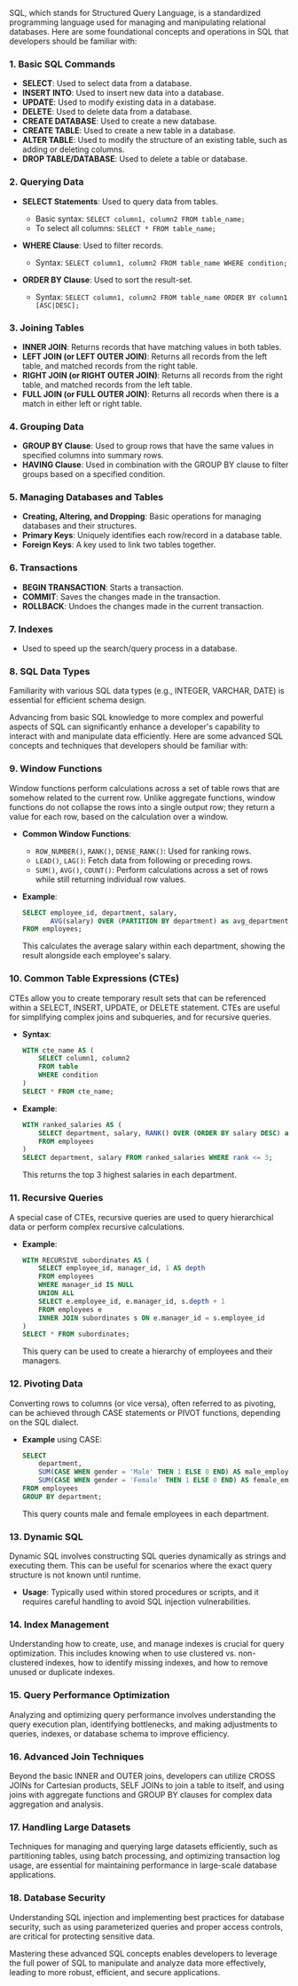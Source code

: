 SQL, which stands for Structured Query Language, is a standardized programming language used for managing and manipulating relational databases. Here are some foundational concepts and operations in SQL that developers should be familiar with:

### 1. Basic SQL Commands

- **SELECT**: Used to select data from a database. 
- **INSERT INTO**: Used to insert new data into a database.
- **UPDATE**: Used to modify existing data in a database.
- **DELETE**: Used to delete data from a database.
- **CREATE DATABASE**: Used to create a new database.
- **CREATE TABLE**: Used to create a new table in a database.
- **ALTER TABLE**: Used to modify the structure of an existing table, such as adding or deleting columns.
- **DROP TABLE/DATABASE**: Used to delete a table or database.

### 2. Querying Data

- **SELECT Statements**: Used to query data from tables. 
  - Basic syntax: `SELECT column1, column2 FROM table_name;`
  - To select all columns: `SELECT * FROM table_name;`

- **WHERE Clause**: Used to filter records.
  - Syntax: `SELECT column1, column2 FROM table_name WHERE condition;`

- **ORDER BY Clause**: Used to sort the result-set.
  - Syntax: `SELECT column1, column2 FROM table_name ORDER BY column1 [ASC|DESC];`

### 3. Joining Tables

- **INNER JOIN**: Returns records that have matching values in both tables.
- **LEFT JOIN (or LEFT OUTER JOIN)**: Returns all records from the left table, and matched records from the right table.
- **RIGHT JOIN (or RIGHT OUTER JOIN)**: Returns all records from the right table, and matched records from the left table.
- **FULL JOIN (or FULL OUTER JOIN)**: Returns all records when there is a match in either left or right table.

### 4. Grouping Data

- **GROUP BY Clause**: Used to group rows that have the same values in specified columns into summary rows.
- **HAVING Clause**: Used in combination with the GROUP BY clause to filter groups based on a specified condition.

### 5. Managing Databases and Tables

- **Creating, Altering, and Dropping**: Basic operations for managing databases and their structures.
- **Primary Keys**: Uniquely identifies each row/record in a database table.
- **Foreign Keys**: A key used to link two tables together.

### 6. Transactions

- **BEGIN TRANSACTION**: Starts a transaction.
- **COMMIT**: Saves the changes made in the transaction.
- **ROLLBACK**: Undoes the changes made in the current transaction.

### 7. Indexes

- Used to speed up the search/query process in a database.

### 8. SQL Data Types

Familiarity with various SQL data types (e.g., INTEGER, VARCHAR, DATE) is essential for efficient schema design.

Advancing from basic SQL knowledge to more complex and powerful aspects of SQL can significantly enhance a developer's capability to interact with and manipulate data efficiently. Here are some advanced SQL concepts and techniques that developers should be familiar with:

### 9. Window Functions

Window functions perform calculations across a set of table rows that are somehow related to the current row. Unlike aggregate functions, window functions do not collapse the rows into a single output row; they return a value for each row, based on the calculation over a window.

- **Common Window Functions**:
  - `ROW_NUMBER()`, `RANK()`, `DENSE_RANK()`: Used for ranking rows.
  - `LEAD()`, `LAG()`: Fetch data from following or preceding rows.
  - `SUM()`, `AVG()`, `COUNT()`: Perform calculations across a set of rows while still returning individual row values.

- **Example**:
  ```sql
  SELECT employee_id, department, salary,
         AVG(salary) OVER (PARTITION BY department) as avg_department_salary
  FROM employees;
  ```
  This calculates the average salary within each department, showing the result alongside each employee's salary.

### 10. Common Table Expressions (CTEs)

CTEs allow you to create temporary result sets that can be referenced within a SELECT, INSERT, UPDATE, or DELETE statement. CTEs are useful for simplifying complex joins and subqueries, and for recursive queries.

- **Syntax**:
  ```sql
  WITH cte_name AS (
      SELECT column1, column2
      FROM table
      WHERE condition
  )
  SELECT * FROM cte_name;
  ```

- **Example**:
  ```sql
  WITH ranked_salaries AS (
      SELECT department, salary, RANK() OVER (ORDER BY salary DESC) as rank
      FROM employees
  )
  SELECT department, salary FROM ranked_salaries WHERE rank <= 3;
  ```
  This returns the top 3 highest salaries in each department.

### 11. Recursive Queries

A special case of CTEs, recursive queries are used to query hierarchical data or perform complex recursive calculations.

- **Example**:
  ```sql
  WITH RECURSIVE subordinates AS (
      SELECT employee_id, manager_id, 1 AS depth
      FROM employees
      WHERE manager_id IS NULL
      UNION ALL
      SELECT e.employee_id, e.manager_id, s.depth + 1
      FROM employees e
      INNER JOIN subordinates s ON e.manager_id = s.employee_id
  )
  SELECT * FROM subordinates;
  ```
  This query can be used to create a hierarchy of employees and their managers.

### 12. Pivoting Data

Converting rows to columns (or vice versa), often referred to as pivoting, can be achieved through CASE statements or PIVOT functions, depending on the SQL dialect.

- **Example** using CASE:
  ```sql
  SELECT 
      department,
      SUM(CASE WHEN gender = 'Male' THEN 1 ELSE 0 END) AS male_employees,
      SUM(CASE WHEN gender = 'Female' THEN 1 ELSE 0 END) AS female_employees
  FROM employees
  GROUP BY department;
  ```
  This query counts male and female employees in each department.

### 13. Dynamic SQL

Dynamic SQL involves constructing SQL queries dynamically as strings and executing them. This can be useful for scenarios where the exact query structure is not known until runtime.

- **Usage**: Typically used within stored procedures or scripts, and it requires careful handling to avoid SQL injection vulnerabilities.

### 14. Index Management

Understanding how to create, use, and manage indexes is crucial for query optimization. This includes knowing when to use clustered vs. non-clustered indexes, how to identify missing indexes, and how to remove unused or duplicate indexes.

### 15. Query Performance Optimization

Analyzing and optimizing query performance involves understanding the query execution plan, identifying bottlenecks, and making adjustments to queries, indexes, or database schema to improve efficiency.

### 16. Advanced Join Techniques

Beyond the basic INNER and OUTER joins, developers can utilize CROSS JOINs for Cartesian products, SELF JOINs to join a table to itself, and using joins with aggregate functions and GROUP BY clauses for complex data aggregation and analysis.

### 17. Handling Large Datasets

Techniques for managing and querying large datasets efficiently, such as partitioning tables, using batch processing, and optimizing transaction log usage, are essential for maintaining performance in large-scale database applications.

### 18. Database Security

Understanding SQL injection and implementing best practices for database security, such as using parameterized queries and proper access controls, are critical for protecting sensitive data.

Mastering these advanced SQL concepts enables developers to leverage the full power of SQL to manipulate and analyze data more effectively, leading to more robust, efficient, and secure applications.